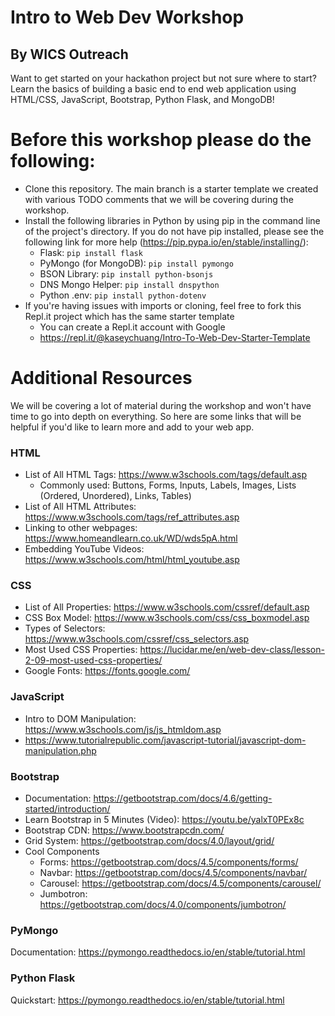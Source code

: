 # Intro to Web Dev Workshop
## By WICS Outreach
Want to get started on your hackathon project but not sure where to start?  
Learn the basics of building a basic end to end web application using HTML/CSS, JavaScript, Bootstrap, Python Flask, and MongoDB!

# Before this workshop please do the following: 
- Clone this repository. The main branch is a starter template we created with various TODO comments that we will be covering during the workshop.
- Install the following libraries in Python by using pip in the command line of the project's directory. If you do not have pip installed, please see the following link for more help (https://pip.pypa.io/en/stable/installing/):
    - Flask: ```pip install flask```
    - PyMongo (for MongoDB): ```pip install pymongo```
    - BSON Library: ```pip install python-bsonjs```
    - DNS Mongo Helper: ```pip install dnspython```
    - Python .env: ```pip install python-dotenv```
 - If you're having issues with imports or cloning, feel free to fork this Repl.it project which has the same starter template
    - You can create a Repl.it account with Google
    - https://repl.it/@kaseychuang/Intro-To-Web-Dev-Starter-Template

# Additional Resources
We will be covering a lot of material during the workshop and won't have time to go into depth on everything. So here are some links that will be helpful if you'd like to learn more and add to your web app. 

### HTML
- List of All HTML Tags: https://www.w3schools.com/tags/default.asp
  - Commonly used: Buttons, Forms, Inputs, Labels, Images, Lists (Ordered, Unordered), Links, Tables)
- List of All HTML Attributes: https://www.w3schools.com/tags/ref_attributes.asp
- Linking to other webpages: https://www.homeandlearn.co.uk/WD/wds5pA.html
- Embedding YouTube Videos: https://www.w3schools.com/html/html_youtube.asp

### CSS
- List of All Properties: https://www.w3schools.com/cssref/default.asp
- CSS Box Model: https://www.w3schools.com/css/css_boxmodel.asp
- Types of Selectors: https://www.w3schools.com/cssref/css_selectors.asp
- Most Used CSS Properties: https://lucidar.me/en/web-dev-class/lesson-2-09-most-used-css-properties/
- Google Fonts: https://fonts.google.com/

### JavaScript
- Intro to DOM Manipulation: https://www.w3schools.com/js/js_htmldom.asp
- https://www.tutorialrepublic.com/javascript-tutorial/javascript-dom-manipulation.php

### Bootstrap
- Documentation: https://getbootstrap.com/docs/4.6/getting-started/introduction/
- Learn Bootstrap in 5 Minutes (Video): https://youtu.be/yalxT0PEx8c
- Bootstrap CDN: https://www.bootstrapcdn.com/
- Grid System: https://getbootstrap.com/docs/4.0/layout/grid/
- Cool Components
  - Forms: https://getbootstrap.com/docs/4.5/components/forms/
  - Navbar: https://getbootstrap.com/docs/4.5/components/navbar/
  - Carousel: https://getbootstrap.com/docs/4.5/components/carousel/
  - Jumbotron: https://getbootstrap.com/docs/4.0/components/jumbotron/
  
### PyMongo
Documentation: https://pymongo.readthedocs.io/en/stable/tutorial.html

### Python Flask
Quickstart: https://pymongo.readthedocs.io/en/stable/tutorial.html
